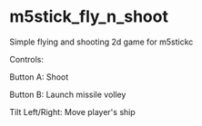 # m5stick_fly_n_shoot
Simple flying and shooting 2d game for m5stickc

Controls:

Button A: Shoot

Button B: Launch missile volley

Tilt Left/Right: Move player's ship

